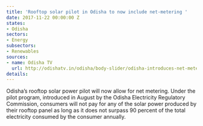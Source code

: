 ```yaml
---
title: 'Rooftop solar pilot in Odisha to now include net-metering '
date: 2017-11-22 00:00:00 Z
states:
- Odisha
sectors:
- Energy
subsectors:
- Renewables
sources:
- name: Odisha TV
  url: http://odishatv.in/odisha/body-slider/odisha-introduces-net-metering-system-in-rooftop-solar-power-plant-254360/
details: 
---
```


Odisha’s rooftop solar power pilot will now allow for net metering. Under the pilot program, introduced in August by the Odisha Electricity Regulatory Commission, consumers will not pay for any of the solar power produced by their rooftop panel as long as it does not surpass 90 percent of the total electricity consumed by the consumer annually. 
